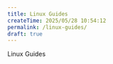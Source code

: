 ```yaml
---
title: Linux Guides
createTime: 2025/05/28 10:54:12
permalink: /linux-guides/
draft: true
---
```


Linux Guides
